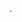 <!--
**MarselGazizov/MarselGazizov** is a ✨ _special_ ✨ repository because its `README.md` (this file) appears on your GitHub profile.

Here are some ideas to get you started:

- 🔭 I’m currently working on ...
- 🌱 I’m currently learning ...
- 👯 I’m looking to collaborate on ...
- 🤔 I’m looking for help with ...
- 💬 Ask me about ...
- 📫 How to reach me: ...
- 😄 Pronouns: ...
- ⚡ Fun fact: ...

gitlab 
[<img src="https://img.icons8.com/external-tal-revivo-shadow-tal-revivo/24/external-gitlab-project-planning-and-source-code-management-logo-shadow-tal-revivo.png" height="30em" align="center" alt="Follow me on Gitlab" title="Follow me on Gitlab"/>](https://gitlab.com/autoacceleration42)
-->
<!--
### hh
<p align="left">
  <img src="https://leetcard.jacoblin.cool/fastasacheetah144?theme=nord&font=Mako"></img>
</p>
-->
.